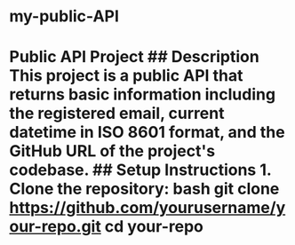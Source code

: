 # my-public-API
# Public API Project  ## Description This project is a public API that returns basic information including the registered email, current datetime in ISO 8601 format, and the GitHub URL of the project's codebase.  ## Setup Instructions 1. Clone the repository:    bash    git clone https://github.com/yourusername/your-repo.git    cd your-repo
